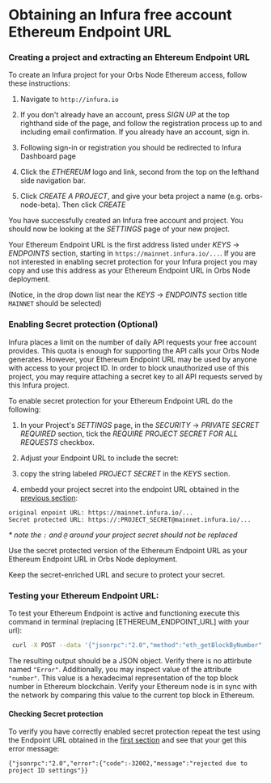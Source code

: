 # Obtaining an Infura free account Ethereum Endpoint URL

### Creating a project and extracting an Ehtereum Endpoint URL 
To create an Infura project for your Orbs Node Ethereum access, follow these instructions:

1. Navigate to `http://infura.io`

1. If you don't already have an account, press _SIGN UP_ at the top righthand side of the page, and follow the registration process up to and including email confirmation. 
If you already have an account, sign in.

1. Following sign-in or registration you should be redirected to Infura Dashboard page

1. Click the _ETHEREUM_ logo and link, second from the top on the lefthand side navigation bar.

1. Click _CREATE A PROJECT_, and give your beta project a name (e.g. orbs-node-beta). Then click _CREATE_

You have successfully created an Infura free account and project. You should now be looking at the _SETTINGS_ page of your new project.

Your Ethereum Endpoint URL is the first address listed under _KEYS_ -> _ENDPOINTS_ section, starting in `https://mainnet.infura.io/...`.
If you are not interested in enabling secret protection for your Infura project you may copy and use this address as your Ethereum Endpoint URL in Orbs Node deployment.

(Notice, in the drop down list near the _KEYS_ -> _ENDPOINTS_ section title `MAINNET` should be selected)

### Enabling Secret protection (Optional)

Infura places a limit on the number of daily API requests your free account provides. This quota is enough for supporting the API calls your Orbs Node generates.
However, your Ethereum Endpoint URL may be used by anyone with access to your project ID. In order to block unauthorized use of this project, you may require attaching a secret key to all API requests served by this Infura project.

To enable secret protection for your Ethereum Endpoint URL do the following:

1. In your Project's _SETTINGS_ page, in the _SECURITY_ -> _PRIVATE SECRET REQUIRED_ section, tick the _REQUIRE PROJECT SECRET FOR ALL REQUESTS_ checkbox.

1. Adjust your Endpoint URL to include the secret:
  1. copy the string labeled _PROJECT SECRET_ in the _KEYS_ section.
  1. embedd your project secret into the endpoint URL obtained in the [previous section](#creating-a-project-and-extracting-an-ehtereum-endpoint-url): 
  ```
  original enpoint URL: https://mainnet.infura.io/...  
  Secret protected URL: https://:PROJECT_SECRET@mainnet.infura.io/...
  ```
_* note the `:` and `@` around your project secret should not be replaced_

Use the secret protected version of the Ethereum Endpoint URL as your Ethereum Endpoint URL in Orbs Node deployment.

Keep the secret-enriched URL and secure to protect your secret.

### Testing your Ethereum Endpoint URL:

To test your Ethereum Endpoint is active and functioning execute this command in terminal (replacing [ETHEREUM_ENDPOINT_URL] with your url):
```bash
 curl -X POST --data '{"jsonrpc":"2.0","method":"eth_getBlockByNumber","params":["latest", false],"id":1}' [ETHEREUM_ENDPOINT_URL]
```
The resulting output should be a JSON object. Verify there is no attirbute named `"Error"`. Additionally, you may inspect value of the attribute `"number"`. This value is a hexadecimal representation of the top block number in Ethereum blockchain. Verify your Ethereum node is in sync with the network by comparing this value to the current top block in Ethereum.

#### Checking Secret protection 

To verify you have correctly enabled secret protection repeat the test using the Endpoint URL obtained in the [first section](#creating-a-project-and-extracting-an-ehtereum-endpoint-url) and see that your get this error message:

```
{"jsonrpc":"2.0","error":{"code":-32002,"message":"rejected due to project ID settings"}}
```

